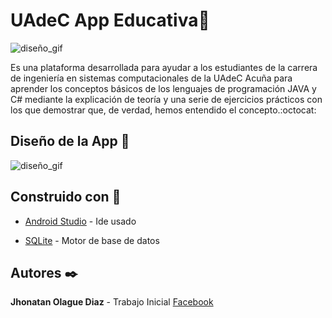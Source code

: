 # UAdeC App Educativa:wolf:
![diseño_gif](https://ibb.co/5287Hcd)

 Es una plataforma desarrollada para ayudar a los estudiantes de la carrera de ingeniería en sistemas computacionales de la UAdeC Acuña para aprender los conceptos básicos de los lenguajes de programación JAVA y C# mediante la explicación de teoría y una serie de ejercicios prácticos con los que demostrar que, de verdad, hemos entendido el concepto.:octocat:

## Diseño de la App :art:
![diseño_gif](https://media.giphy.com/media/STTkAGweHC1X0HhxRZ/giphy.gif)

## Construido con :wrench:

- [Android Studio](https://developer.android.com/studio) - Ide usado

- [SQLite](https://www.sqlite.org/index.html) - Motor de base de datos

## Autores :black_nib:

**Jhonatan Olague Diaz**  - Trabajo Inicial [Facebook](https://www.facebook.com/jhonatan.olague)
